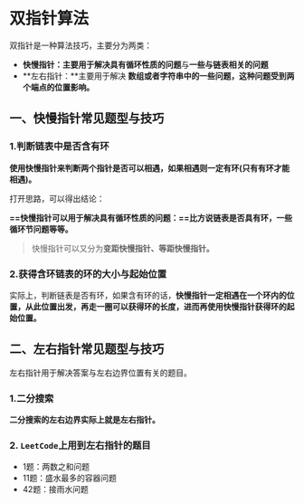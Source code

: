 # 双指针算法

双指针是一种算法技巧，主要分为两类：

+ **快慢指针：**主要用于解决**具有循环性质的问题**与**一些与链表相关的问题**
+ **左右指针：**主要用于解决 **数组或者字符串中的一些问题，这种问题受到两个端点的位置影响。**



## 一、快慢指针常见题型与技巧

### 1.判断链表中是否含有环

**使用快慢指针来判断两个指针是否可以相遇，如果相遇则一定有环(只有有环才能相遇)。**

打开思路，可以得出结论：

**==快慢指针可以用于解决具有循环性质的问题：==比方说链表是否具有环，一些循环节问题等等。**

> 快慢指针可以又分为**变距快慢指针、等距快慢指针。**



### 2.获得含环链表的环的大小与起始位置

实际上，判断链表是否有环，如果含有环的话，**快慢指针一定相遇在一个环内的位置，从此位置出发，再走一圈可以获得环的长度，进而再使用快慢指针获得环的起始位置。**



## 二、左右指针常见题型与技巧

左右指针用于解决答案与左右边界位置有关的题目。

### 1.二分搜索

**二分搜索的左右边界实际上就是左右指针。**



### 2. `LeetCode`上用到左右指针的题目

+ 1题：两数之和问题
+ 11题：盛水最多的容器问题
+ 42题：接雨水问题


